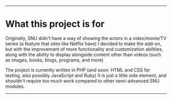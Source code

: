 
***

# What this project is for

Originally, SNU didn't have a way of showing the actors in a video/movie/TV series (a feature that sites like Netflix have) I decided to make the add-on, but with the improvement of more functionality and customization abiltiies, along with the ability to display alongside content other than videos (such as images, books, blogs, programs, and more)

The project is currently written in PHP (and soon: HTML and CSS for testing, also possibly JavaScript and Ruby) It is just a little side element, and shouldn't require too much work compared to other semi-advanced SNU modules.

***
